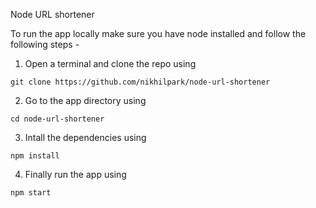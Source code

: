 Node URL shortener

To run the app locally make sure you have node installed and follow the following steps - 

1. Open a terminal and clone the repo using
```
git clone https://github.com/nikhilpark/node-url-shortener
```
2. Go to the app directory using
```
cd node-url-shortener
```
3. Intall the dependencies using
```
npm install
```
4. Finally run the app using
```
npm start
```
